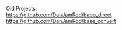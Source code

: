 Old Projects:<br/>
https://github.com/DanJamRod/babo_direct<br/>
https://github.com/DanJamRod/base_convert<br/>
